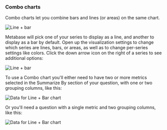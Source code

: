 ### Combo charts <a name="line-plus-bar-charts"></a>

Combo charts let you combine bars and lines (or areas) on the same chart.

![Line + bar](../images/visualizations/combo-chart.png)

Metabase will pick one of your series to display as a line, and another to display as a bar by default. Open up the visualization settings to change which series are lines, bars, or areas, as well as to change per-series settings like colors. Click the down arrow icon on the right of a series to see additional options:

![Line + bar](../images/visualizations/combo-chart-settings.png)

To use a Combo chart you'll either need to have two or more metrics selected in the Summarize By section of your question, with one or two grouping columns, like this:

![Data for Line + Bar chart](../images/visualizations/combo-chart-data-1.png)

Or you'll need a question with a single metric and two grouping columns, like this:

![Data for Line + Bar chart](../images/visualizations/combo-chart-data-2.png)